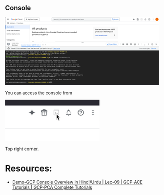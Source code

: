 

## Console

![alt text](image.png)


You can access the console from

![alt text](image-1.png)


Top right corner.

# Resources:


- [Demo-GCP Console Overview in Hindi/Urdu | Lec-09 | GCP-ACE Tutorials | GCP-PCA Complete Tutorials](https://youtu.be/PY4vancqvWE?list=PLBGx66SQNZ8YWRUw6yicKtD4AIpUl_YiJ)


